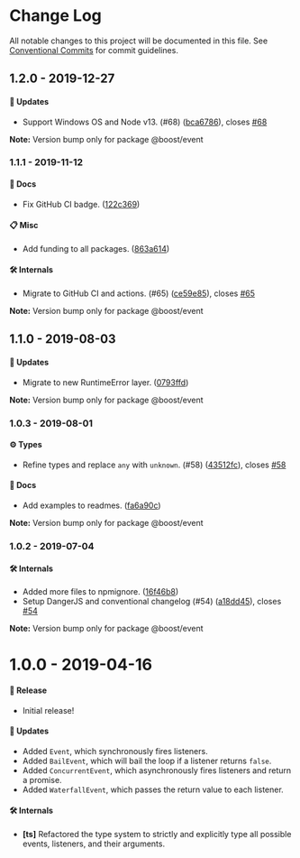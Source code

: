 # Change Log

All notable changes to this project will be documented in this file.
See [Conventional Commits](https://conventionalcommits.org) for commit guidelines.

## 1.2.0 - 2019-12-27

#### 🚀 Updates

- Support Windows OS and Node v13. (#68) ([bca6786](https://github.com/milesj/boost/commit/bca6786)), closes [#68](https://github.com/milesj/boost/issues/68)

**Note:** Version bump only for package @boost/event





### 1.1.1 - 2019-11-12

#### 📘 Docs

- Fix GitHub CI badge. ([122c369](https://github.com/milesj/boost/tree/master/packages/event/commit/122c369))

#### 📋 Misc

- Add funding to all packages. ([863a614](https://github.com/milesj/boost/tree/master/packages/event/commit/863a614))

#### 🛠 Internals

- Migrate to GitHub CI and actions. (#65) ([ce59e85](https://github.com/milesj/boost/tree/master/packages/event/commit/ce59e85)), closes [#65](https://github.com/milesj/boost/tree/master/packages/event/issues/65)

**Note:** Version bump only for package @boost/event





## 1.1.0 - 2019-08-03

#### 🚀 Updates

- Migrate to new RuntimeError layer. ([0793ffd](https://github.com/milesj/boost/tree/master/packages/event/commit/0793ffd))

**Note:** Version bump only for package @boost/event





### 1.0.3 - 2019-08-01

#### ⚙️ Types

- Refine types and replace `any` with `unknown`. (#58) ([43512fc](https://github.com/milesj/boost/tree/master/packages/event/commit/43512fc)), closes [#58](https://github.com/milesj/boost/tree/master/packages/event/issues/58)

#### 📘 Docs

- Add examples to readmes. ([fa6a90c](https://github.com/milesj/boost/tree/master/packages/event/commit/fa6a90c))

**Note:** Version bump only for package @boost/event





### 1.0.2 - 2019-07-04

#### 🛠 Internals

- Added more files to npmignore. ([16f46b8](https://github.com/milesj/boost/tree/master/packages/event/commit/16f46b8))
- Setup DangerJS and conventional changelog (#54) ([a18dd45](https://github.com/milesj/boost/tree/master/packages/event/commit/a18dd45)), closes [#54](https://github.com/milesj/boost/tree/master/packages/event/issues/54)

**Note:** Version bump only for package @boost/event





# 1.0.0 - 2019-04-16

#### 🎉 Release

- Initial release!

#### 🚀 Updates

- Added `Event`, which synchronously fires listeners.
- Added `BailEvent`, which will bail the loop if a listener returns `false`.
- Added `ConcurrentEvent`, which asynchronously fires listeners and return a promise.
- Added `WaterfallEvent`, which passes the return value to each listener.

#### 🛠 Internals

- **[ts]** Refactored the type system to strictly and explicitly type all possible events,
  listeners, and their arguments.
